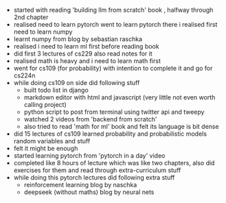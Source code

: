 - started with reading 'building llm from scratch' book , halfway through 2nd chapter 
- realised need to learn pytorch went to learn pytorch there i realised first need to learn numpy
- learnt numpy from blog by sebastian raschka 
- realised i need to learn ml first before reading book
- did first 3 lectures of cs229 also read notes for it 
- realised math is heavy and i need to learn math first 
- went for cs109 (for probability) with intention to complete it and go for cs224n
- while doing cs109 on side did following stuff
	- built todo list in django
	- markdown editor with html and javascript (very little not even worth calling project)
	- python script to post from terminal using twitter api and tweepy 
	- watched 2 videos from 'backend from scratch'
	- also tried to read 'math for ml' book and felt its language is bit dense
- did 15 lectures of cs109 learned probability and probabilistic models random variables and stuff
- felt it might be enough 
- started learning pytorch from 'pytorch in a day' video 
- completed like 8 hours of lecture which was like two chapters, also did exercises for them and read through extra-curriculum stuff
- while doing this pytorch lectures did following extra stuff
	- reinforcement learning blog by naschka
	- deepseek (without maths) blog by neural nets